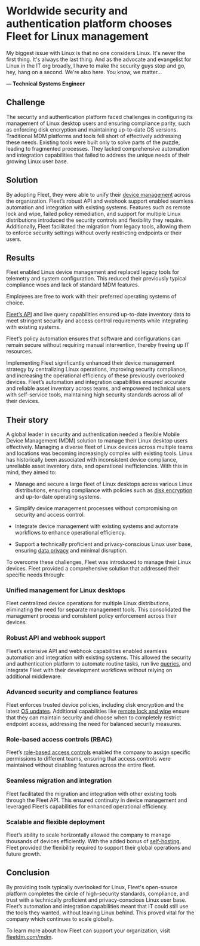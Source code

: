 # Worldwide security and authentication platform chooses Fleet for Linux management

<div purpose="attribution-quote">

My biggest issue with Linux is that no one considers Linux. It's never the first thing. It's always the last thing. And as the advocate and evangelist for Linux in the IT org broadly, I have to make the security guys stop and go, hey, hang on a second. We're also here. You know, we matter…

**— Technical Systems Engineer**
</div>


## Challenge

The security and authentication platform faced challenges in configuring its management of Linux desktop users and ensuring compliance parity, such as enforcing disk encryption and maintaining up-to-date OS versions. Traditional MDM platforms and tools fell short of effectively addressing these needs. Existing tools were built only to solve parts of the puzzle, leading to fragmented processes. They lacked comprehensive automation and integration capabilities that failed to address the unique needs of their growing Linux user base.


## Solution

By adopting Fleet, they were able to unify their [device management](https://fleetdm.com/device-management) across the organization. Fleet’s robust API and webhook support enabled seamless automation and integration with existing systems. Features such as remote lock and wipe, failed policy remediation, and support for multiple Linux distributions introduced the security controls and flexibility they require. Additionally, Fleet facilitated the migration from legacy tools, allowing them to enforce security settings without overly restricting endpoints or their users.


## Results

<div purpose="checklist">

Fleet enabled Linux device management and replaced legacy tools for telemetry and system configuration. This reduced their previously typical compliance woes and lack of standard MDM features.

Employees are free to work with their preferred operating systems of choice.

[Fleet’s API](https://fleetdm.com/docs/rest-api/rest-api) and live query capabilities ensured up-to-date inventory data to meet stringent security and access control requirements while integrating with existing systems.

Fleet’s policy automation ensures that software and configurations can remain secure without requiring manual intervention, thereby freeing up IT resources.
</div>

Implementing Fleet significantly enhanced their device management strategy by centralizing Linux operations, improving security compliance, and increasing the operational efficiency of these previously overlooked devices. Fleet’s automation and integration capabilities ensured accurate and reliable asset inventory across teams, and empowered technical users with self-service tools, maintaining high security standards across all of their devices.


## Their story

A global leader in security and authentication needed a flexible Mobile Device Management (MDM) solution to manage their Linux desktop users effectively. Managing a diverse fleet of Linux devices across multiple teams and locations was becoming increasingly complex with existing tools. Linux has historically been associated with inconsistent device compliance, unreliable asset inventory data, and operational inefficiencies. With this in mind, they aimed to:

- Manage and secure a large fleet of Linux desktops across various Linux distributions, ensuring compliance with policies such as [disk encryption](https://fleetdm.com/guides/enforce-disk-encryption) and up-to-date operating systems.

- Simplify device management processes without compromising on security and access control.

- Integrate device management with existing systems and automate workflows to enhance operational efficiency.

- Support a technically proficient and privacy-conscious Linux user base, ensuring [data privacy](https://fleetdm.com/better) and minimal disruption.

To overcome these challenges, Fleet was introduced to manage their Linux devices. Fleet provided a comprehensive solution that addressed their specific needs through:

### Unified management for Linux desktops 

Fleet centralized device operations for multiple Linux distributions, eliminating the need for separate management tools. This consolidated the management process and consistent policy enforcement across their devices.

### Robust API and webhook support 

Fleet’s extensive API and webhook capabilities enabled seamless automation and integration with existing systems. This allowed the security and authentication platform to automate routine tasks, run live [queries](https://fleetdm.com/guides/queries), and integrate Fleet with their development workflows without relying on additional middleware.

### Advanced security and compliance features

Fleet enforces trusted device policies, including disk encryption and the latest [OS updates](https://fleetdm.com/guides/enforce-os-updates). Additional capabilities like [remote lock and wipe](https://fleetdm.com/guides/lock-wipe-hosts) ensure that they can maintain security and choose when to completely restrict endpoint access, addressing the need for balanced security measures.

### Role-based access controls (RBAC) 

Fleet’s [role-based access controls](https://fleetdm.com/guides/role-based-access) enabled the company to assign specific permissions to different teams, ensuring that access controls were maintained without disabling features across the entire fleet. 

### Seamless migration and integration

Fleet facilitated the migration and integration with other existing tools through the Fleet API. This ensured continuity in device management and leveraged Fleet’s capabilities for enhanced operational efficiency.

### Scalable and flexible deployment

Fleet’s ability to scale horizontally allowed the company to manage thousands of devices efficiently. With the added bonus of [self-hosting](https://fleetdm.com/docs/deploy/deploy-fleet), Fleet provided the flexibility required to support their global operations and future growth.


## Conclusion

By providing tools typically overlooked for Linux, Fleet's open-source platform completes the circle of high-security standards, compliance, and trust with a technically proficient and privacy-conscious Linux user base. Fleet’s automation and integration capabilities meant that IT could still use the tools they wanted, without leaving Linux behind. This proved vital for the company which continues to scale globally. 

To learn more about how Fleet can support your organization, visit [fleetdm.com/mdm](fleetdm.com/mdm).

<call-to-action></call-to-action>

<meta name="category" value="announcements">
<meta name="authorGitHubUsername" value="Drew-P-drawers">
<meta name="authorFullName" value="Andrew Baker">
<meta name="publishedOn" value="2024-12-10">
<meta name="articleTitle" value="Worldwide security and authentication platform chooses Fleet for Linux management">
<meta name="description" value="Worldwide security and authentication platform switches to Fleet for Linux device management">
